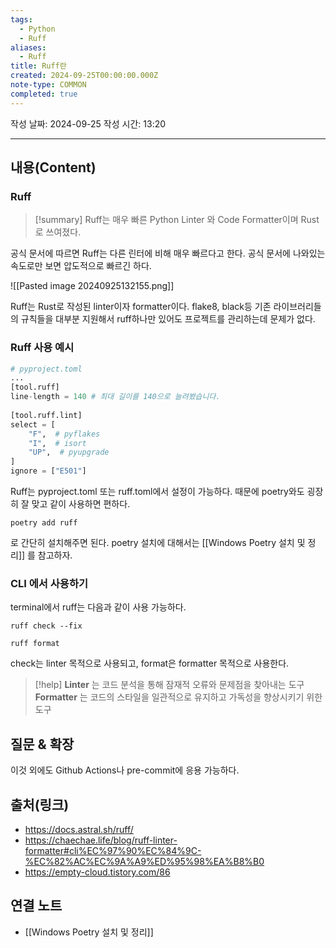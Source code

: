 ```yaml
---
tags:
  - Python
  - Ruff
aliases:
  - Ruff
title: Ruff란
created: 2024-09-25T00:00:00.000Z
note-type: COMMON
completed: true
---
```

작성 날짜: 2024-09-25
작성 시간: 13:20


----
## 내용(Content)

### Ruff

>[!summary]
> Ruff는 매우 빠른 Python Linter 와 Code Formatter이며 Rust로 쓰여졌다.

공식 문서에 따르면 Ruff는 다른 린터에 비해 매우 빠르다고 한다. 공식 문서에 나와있는 속도로만 보면 압도적으로 빠르긴 하다.

![[Pasted image 20240925132155.png]]

Ruff는 Rust로 작성된 linter이자 formatter이다. flake8, black등 기존 라이브러리들의 규칙들을 대부분 지원해서 ruff하나만 있어도 프로젝트를 관리하는데 문제가 없다.

### Ruff 사용 예시

```python
# pyproject.toml
...
[tool.ruff]
line-length = 140 # 최대 길이를 140으로 늘려봤습니다.
 
[tool.ruff.lint]
select = [
    "F",  # pyflakes
    "I",  # isort
    "UP",  # pyupgrade
]
ignore = ["E501"]
```

Ruff는 pyproject.toml 또는 ruff.toml에서 설정이 가능하다. 때문에 poetry와도 굉장히 잘 맞고 같이 사용하면 편하다.

```shell
poetry add ruff
```

로 간단히 설치해주면 된다. poetry 설치에 대해서는 [[Windows Poetry 설치 및 정리]] 를 참고하자.

### CLI 에서 사용하기

terminal에서 ruff는 다음과 같이 사용 가능하다.

```shell
ruff check --fix

ruff format
```

check는 linter 목적으로 사용되고, format은 formatter 목적으로 사용한다.

>[!help]
>**Linter** 는 코드 분석을 통해 잠재적 오류와 문제점을 찾아내는 도구
>**Formatter** 는 코드의 스타일을 일관적으로 유지하고 가독성을 향상시키기 위한 도구
## 질문 & 확장

이것 외에도 Github Actions나 pre-commit에 응용 가능하다.

## 출처(링크)

- https://docs.astral.sh/ruff/
- https://chaechae.life/blog/ruff-linter-formatter#cli%EC%97%90%EC%84%9C-%EC%82%AC%EC%9A%A9%ED%95%98%EA%B8%B0
- https://empty-cloud.tistory.com/86

## 연결 노트

- [[Windows Poetry 설치 및 정리]]








